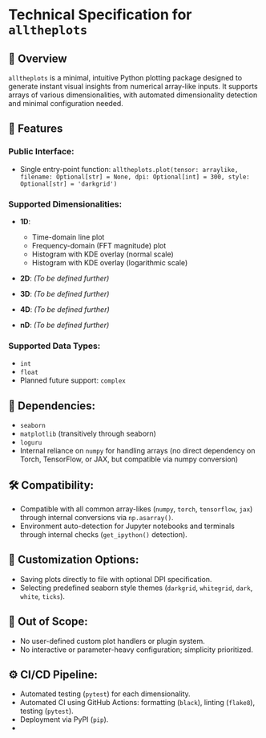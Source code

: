 
# Technical Specification for `alltheplots`

## 📌 Overview

`alltheplots` is a minimal, intuitive Python plotting package designed to generate instant visual insights from numerical array-like inputs. It supports arrays of various dimensionalities, with automated dimensionality detection and minimal configuration needed.

## 🚩 Features

### Public Interface:

- Single entry-point function: `alltheplots.plot(tensor: arraylike, filename: Optional[str] = None, dpi: Optional[int] = 300, style: Optional[str] = 'darkgrid')`

### Supported Dimensionalities:

- **1D**: 
  - Time-domain line plot
  - Frequency-domain (FFT magnitude) plot
  - Histogram with KDE overlay (normal scale)
  - Histogram with KDE overlay (logarithmic scale)

- **2D**: *(To be defined further)*
- **3D**: *(To be defined further)*
- **4D**: *(To be defined further)*
- **nD**: *(To be defined further)*

### Supported Data Types:

- `int`
- `float`
- Planned future support: `complex`

## 📌 Dependencies:

- `seaborn`
- `matplotlib` (transitively through seaborn)
- `loguru`
- Internal reliance on `numpy` for handling arrays (no direct dependency on Torch, TensorFlow, or JAX, but compatible via numpy conversion)

## 🛠️ Compatibility:

- Compatible with all common array-likes (`numpy`, `torch`, `tensorflow`, `jax`) through internal conversions via `np.asarray()`.
- Environment auto-detection for Jupyter notebooks and terminals through internal checks (`get_ipython()` detection).

## 🎨 Customization Options:

- Saving plots directly to file with optional DPI specification.
- Selecting predefined seaborn style themes (`darkgrid`, `whitegrid`, `dark`, `white`, `ticks`).

## 🚫 Out of Scope:

- No user-defined custom plot handlers or plugin system.
- No interactive or parameter-heavy configuration; simplicity prioritized.

## ⚙️ CI/CD Pipeline:

- Automated testing (`pytest`) for each dimensionality.
- Automated CI using GitHub Actions: formatting (`black`), linting (`flake8`), testing (`pytest`).
- Deployment via PyPI (`pip`).
- 
